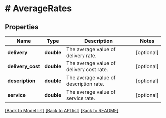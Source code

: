 # # AverageRates

## Properties

Name | Type | Description | Notes
------------ | ------------- | ------------- | -------------
**delivery** | **double** | The average value of delivery rate. | [optional]
**delivery_cost** | **double** | The average value of delivery cost rate. | [optional]
**description** | **double** | The average value of description rate. | [optional]
**service** | **double** | The average value of service rate. | [optional]

[[Back to Model list]](../../README.md#models) [[Back to API list]](../../README.md#endpoints) [[Back to README]](../../README.md)
